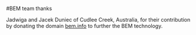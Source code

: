 #BEM team thanks

Jadwiga and Jacek Duniec of Cudlee Creek, Australia, for their contribution by donating
the domain [bem.info](https://bem.info) to further the BEM technology.
